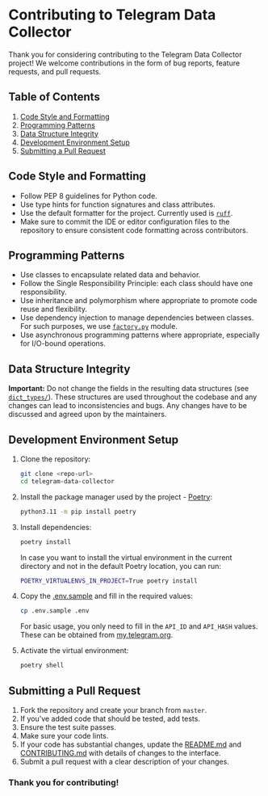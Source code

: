 # Contributing to Telegram Data Collector

Thank you for considering contributing to the Telegram Data Collector project! We welcome contributions in the form of bug reports, feature requests, and pull requests.

## Table of Contents

1. [Code Style and Formatting](#code-style-and-formatting)
1. [Programming Patterns](#programming-patterns)
1. [Data Structure Integrity](#data-structure-integrity)
1. [Development Environment Setup](#development-environment-setup)
1. [Submitting a Pull Request](#submitting-a-pull-request)

## Code Style and Formatting

- Follow PEP 8 guidelines for Python code.
- Use type hints for function signatures and class attributes.
- Use the default formatter for the project. Currently used is [`ruff`](https://docs.astral.sh/ruff/).
- Make sure to commit the IDE or editor configuration files to the repository to ensure consistent code formatting across contributors.

## Programming Patterns

- Use classes to encapsulate related data and behavior.
- Follow the Single Responsibility Principle: each class should have one responsibility.
- Use inheritance and polymorphism where appropriate to promote code reuse and flexibility.
- Use dependency injection to manage dependencies between classes. For such purposes, we use [`factory.py`](/telegram_data_downloader/factory.py) module.
- Use asynchronous programming patterns where appropriate, especially for I/O-bound operations.

## Data Structure Integrity

**Important:** Do not change the fields in the resulting data structures (see [`dict_types/`](/telegram_data_downloader/dict_types/)). These structures are used throughout the codebase and any changes can lead to inconsistencies and bugs. Any changes have to be discussed and agreed upon by the maintainers.

## Development Environment Setup

1. Clone the repository:

    ```bash
    git clone <repo-url>
    cd telegram-data-collector
    ```

1. Install the package manager used by the project - [Poetry](https://python-poetry.org/):

    ```bash
    python3.11 -m pip install poetry
    ```

1. Install dependencies:

    ```bash
    poetry install
    ```

    In case you want to install the virtual environment in the current directory and not in the default Poetry location, you can run:

    ```bash
    POETRY_VIRTUALENVS_IN_PROJECT=True poetry install
    ```

1. Copy the [.env.sample](/.env.sample) and fill in the required values:

    ```bash
    cp .env.sample .env
    ```

    For basic usage, you only need to fill in the `API_ID` and `API_HASH` values. These can be obtained from [my.telegram.org](https://my.telegram.org/apps).

1. Activate the virtual environment:

    ```bash
    poetry shell
    ```

## Submitting a Pull Request

1. Fork the repository and create your branch from `master`.
1. If you've added code that should be tested, add tests.
1. Ensure the test suite passes.
1. Make sure your code lints.
1. If your code has substantial changes, update the [README.md](/README.md) and [CONTRIBUTING.md](/CONTRIBUTING.md) with details of changes to the interface.
1. Submit a pull request with a clear description of your changes.

<!-- markdownlint-disable-next-line MD026 -->
### Thank you for contributing!

